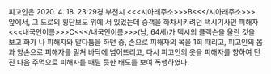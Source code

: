 피고인은 2020. 4. 18. 23:29경 부천시 <<<시아래주소>>>B<<</시아래주소>>> 앞에서, 그 도로의 횡단보도 위에 서 있었는데 승객을 하차시키려던 택시기사인 피해자 <<<내국인이름>>>C<<</내국인이름>>>(남, 64세)가 택시의 클랙슨을 울린 것을 보고 화가 나 피해자와 말다툼을 하던 중, 손으로 피해자의 목을 1회 때리고, 피고인의 몸과 양손으로 피해자를 밀쳐 바닥에 넘어뜨리고, 다시 피고인의 옷을 피해자를 향하여 던진 다음 주먹으로 피해자를 때릴 듯한 태도를 보여 폭행하였다.